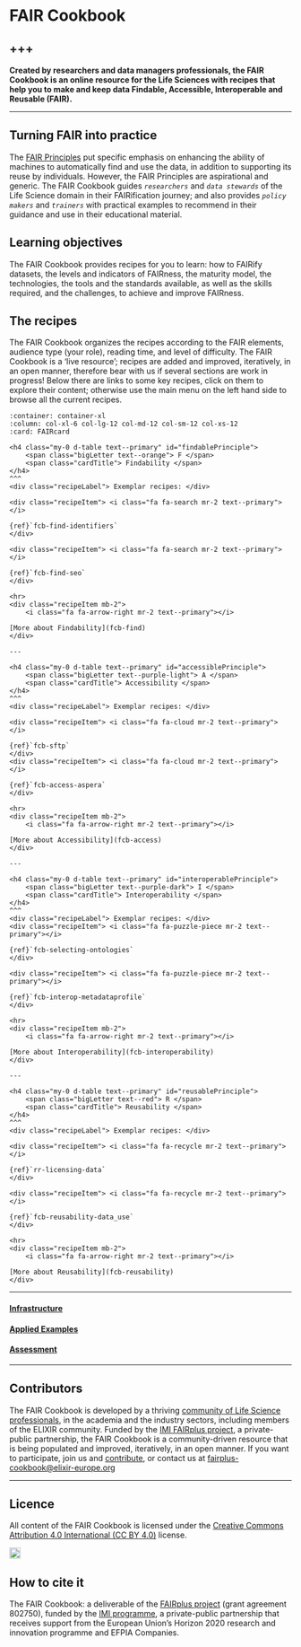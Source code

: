 # FAIR Cookbook
+++
---

**Created by researchers and data managers professionals, the FAIR Cookbook is an online resource for the Life Sciences with recipes that help you to make and keep data Findable, Accessible, Interoperable and Reusable (FAIR).**

---

<!-- ## The official site -->

<!-- Visit [https://fairplus.github.io/the-fair-cookbook](https://fairplus.github.io/the-fair-cookbook) to see the web friendly **work-in-progress** version of the **FAIR Cookbook**.

🛢️🚧 **This project is still in early phase and this is work in progress** 🚧🛢️
 -->


<!--
## The FAIR Cookbook overview

* The FAIR Cookbook is an activity of the [FAIRplus project](https://fairplus-project.eu/) funded by the [Innovative Medicine Initiative (IMI)](https://www.imi.europa.eu)  
 <img src="/the-fair-cookbook/_static/images/logo/imi-logo-fairplus-v1.png" alt="drawing" style="width:60px;" border="1px solid black" align="top" />  under grant agreement #802750 (2019-22).
* The FAIR Cookbook is a project aiming at collating protocols for making data FAIR and provide examples of IMI dataset FAIRification.
* The FAIR Cookbook is open source and licensed under CC-BY-4.0
* The FAIR Cookbook is written using Markdown and deployed using `jupyter-book`
* the FAIR Cookbook is hosted on github. The repository hosts  documentation, known as `FAIR recipes`, and supporting code in the form of `jupyter notebooks` about **`FAIRification processes`** and the content will be released regularly (quarterly) in order to reflect the progress made by the project and the various working groups, which bring together `academic` and `industry` partners.
-->

## Turning FAIR into practice

The [FAIR Principles](https://doi.org/10.1038/sdata.2016.18) put specific emphasis on enhancing the ability of machines to automatically find and use the data, in addition to supporting its reuse by individuals. However, the FAIR Principles are aspirational and generic. The FAIR Cookbook guides *`researchers`* and *`data stewards`* of the Life Science domain in their FAIRification journey; and also provides *`policy makers`* and *`trainers`* with practical examples to recommend in their guidance and use in their educational material. 

<!-- 
## Persona-based content browsing

🚧 **This section is under development** 🚧 


````{panels}
:container: container-lg pb-3
:column: col-lg-3 col-md-4 col-sm-6 col-xs-12 p-1
:card: rounded

<i class="fab fa-github-alt fa-3x" style="color:#fc7a4a;"></i>
^^^
<h4><b>Helmut</b></h4>
<p>Architect & Engineer</p>
---

<i class="fas fa-cog fa-2x" style="color:#fc7a4a;"></i>
^^^
<h4><b>Jean</b></h4>
<p>Data Scientist</p>
---

<i class="fa fa-check-circle fa-2x" style="color:#fc7a4a;"></i>
^^^
<h4><b>Fulvia</b></h4>
<p>Data Curator</p>
---
<i class="fa fa-user-md fa-2x" style="color:#fc7a4a;"></i>
^^^
<h4><b>Wang Ju</b></h4>
<p>Head of Clinical Research</p>

````
-->


<!-- 
<div class="row">
  <div class="column">
	<div class="card">
	  <div class="container">
	  	<i class="fab fa-github-alt fa-2x" style="color:#fc7a4a;"></i>
	    <h4><b>Helmut</b></h4>
	    <p>Architect & Engineer</p>
	  </span>
	</span>
  </span>
  <div class="column">
	<div class="card">
	  <div class="container">
	 	<i class="fa fa-cog fa-2x" style="color:#fc7a4a;"></i>
	    <h4><b>Jean</b></h4>
	    <p>Data Scientist</p>
	  </span>
	</span>
  </span>  
  <div class="column">
	<div class="card">
	  <div class="container">
	  	<i class="fa fa-check-circle fa-2x" style="color:#fc7a4a;"></i>
	    <h4><b>Fulvia</b></h4>
	    <p>Data Curator</p>
	  </span>
	</span>
  </span>
  <div class="column">
	<div class="card">
	  <div class="container">
	  	<i class="fa fa-user-md fa-2x" style="color:#fc7a4a;"></i>
	    <h4><b>Wang Ju</b></h4>
	    <p>Head of Clinical Research</p>
	  </span>
	</span>
  </span>
</span>
 -->
<!-- 
<div class="cards-container">
  <div class="card-container">
    <div class="card">
      <div class="front">
	  	<i class="fa fa-github-alt fa-2x" style="color:#300861;"></i>
	    <h4><b>Helmut Entwikgung</b></h4>
	    <p color="#300861">Architect & Engineer</p>
      </span>
      <div class="back">
	  	<i class="fa fa-user-md fa-2x" style="color:#300861;"></i>
	    <h4 color="white"><b>Wang Ju Fong</b></h4>
	    <span>
 		<img class="imageez" src="./images/userjourney.svg" alt="drawing" style="width:1100px;" border="1" color="black" align="top" />
		</span>
	    <p color="#300861">Head of Clinical Research</p>
      </span>
    </span>
</span>

<div class="cards-container">
   <div class="card-container">
    <div class="card">
      <div class="front">
	  	<i class="fa fa-github-alt fa-2x" style="color:#300861;"></i>
	    <h4><b>Helmut Entwikgung</b></h4>
	    <p>Architect & Engineer</p>
      </span>
      <div class="back">
	  	<i class="fa fa-user-md fa-2x" style="color:#300861;"></i>
	    <h4 color="#300861"><b>Wang Ju Fong</b></h4>
	    <p color="#300861">Head of Clinical Research</p>
      </span>
    </span>
  </span>
</span> -->




## Learning objectives

The FAIR Cookbook provides recipes for you to learn: how to FAIRify datasets, the levels and indicators of FAIRness, the maturity model, the technologies, the tools and the standards available, as well as the skills required, and the challenges, to achieve and improve FAIRness.

<!-- Learn how to FAIRify a number of exemplar IMI datasets, putting the FAIR principles in practices; learn about levels and indicators of FAIRness; the maturity model, the technologies and tools available to assess and improve FAIRness; learn about the skills required, as well as the challenges.  -->


<!-- ## The FAIRification Process

````{panels}
:container: container-lg pb-3
:column: col-lg-12 p-2
:card: rounded
<span>
 <img class="imageez" src="../_static/images/userjourney.svg" alt="drawing" style="width:1100px;" border="1" color="black" align="top" onclick="window.open('../_static/images/userjourney.svg', '_blank');" />
</span>
````
 -->


## The recipes


The FAIR Cookbook organizes the recipes according to the FAIR elements, audience type (your role), reading time, and level of difficulty. The FAIR Cookbook is a ‘live resource’; recipes are added and improved, iteratively, in an open manner, therefore bear with us if several sections are work in progress!
Below there are links to some key recipes, click on them to explore their content; otherwise use the main menu on the left hand side to browse all the current recipes. 

````{panels}
:container: container-xl
:column: col-xl-6 col-lg-12 col-md-12 col-sm-12 col-xs-12
:card: FAIRcard

<h4 class="my-0 d-table text--primary" id="findablePrinciple">
    <span class="bigLetter text--orange"> F </span> 
    <span class="cardTitle"> Findability </span>
</h4>
^^^
<div class="recipeLabel"> Exemplar recipes: </div>

<div class="recipeItem"> <i class="fa fa-search mr-2 text--primary"></i>

{ref}`fcb-find-identifiers`
</div>

<div class="recipeItem"> <i class="fa fa-search mr-2 text--primary"></i>

{ref}`fcb-find-seo` 
</div>
 
<hr>
<div class="recipeItem mb-2">
    <i class="fa fa-arrow-right mr-2 text--primary"></i>
    
[More about Findability](fcb-find)    
</div>

---

<h4 class="my-0 d-table text--primary" id="accessiblePrinciple">
    <span class="bigLetter text--purple-light"> A </span> 
    <span class="cardTitle"> Accessibility </span>
</h4>
^^^
<div class="recipeLabel"> Exemplar recipes: </div>

<div class="recipeItem"> <i class="fa fa-cloud mr-2 text--primary"></i>

{ref}`fcb-sftp`
</div>
<div class="recipeItem"> <i class="fa fa-cloud mr-2 text--primary"></i>

{ref}`fcb-access-aspera`
</div>

<hr>
<div class="recipeItem mb-2">
    <i class="fa fa-arrow-right mr-2 text--primary"></i>
    
[More about Accessibility](fcb-access)    
</div>

---

<h4 class="my-0 d-table text--primary" id="interoperablePrinciple">
    <span class="bigLetter text--purple-dark"> I </span> 
    <span class="cardTitle"> Interoperability </span>
</h4>
^^^
<div class="recipeLabel"> Exemplar recipes: </div>
<div class="recipeItem"> <i class="fa fa-puzzle-piece mr-2 text--primary"></i>

{ref}`fcb-selecting-ontologies`
</div>

<div class="recipeItem"> <i class="fa fa-puzzle-piece mr-2 text--primary"></i>

{ref}`fcb-interop-metadataprofile`
</div>

<hr>
<div class="recipeItem mb-2">
    <i class="fa fa-arrow-right mr-2 text--primary"></i>
    
[More about Interoperability](fcb-interoperability)    
</div>

---

<h4 class="my-0 d-table text--primary" id="reusablePrinciple">
    <span class="bigLetter text--red"> R </span> 
    <span class="cardTitle"> Reusability </span>
</h4>
^^^
<div class="recipeLabel"> Exemplar recipes: </div>

<div class="recipeItem"> <i class="fa fa-recycle mr-2 text--primary"></i>

{ref}`rr-licensing-data`
</div>

<div class="recipeItem"> <i class="fa fa-recycle mr-2 text--primary"></i>

{ref}`fcb-reusability-data_use`
</div>

<hr>
<div class="recipeItem mb-2">
    <i class="fa fa-arrow-right mr-2 text--primary"></i>
    
[More about Reusability](fcb-reusability)    
</div>
````

<hr>
<div class="container-lg miniCards">
    <div class="row">
        <div class="col-12 col-xl-4">
            <div class="card FAIRcard">
                <div class="card-header">
                    <h4 class="my-0 d-table text--purple-dark" id="infrastructure">
                        <span class="bigLetter text--purple-dark"> 
                            <i class="fas fa-toolbox text--purple-dark"></i> 
                        </span> 
                        <span class="cardTitle">
                      
[Infrastructure](fcb-infrastructure)
                        </span>
                    </h4>
                </div>
            </div>
        </div>
        <div class="col-12 col-xl-4">
            <div class="card FAIRcard">
                <div class="card-header">
                    <h4 class="my-0 d-table text--purple-dark" id="examples">
                        <span class="bigLetter text--purple-dark"> 
                            <i class="fas fa-book text--purple-dark"></i> 
                        </span> 
                        <span class="cardTitle">
                      
[Applied Examples](fcb-applied-examples)
                        </span>
                    </h4>
                </div>
            </div>
        </div>
        <div class="col-12 col-xl-4">
            <div class="card FAIRcard">
                <div class="card-header">
                    <h4 class="my-0 d-table text--purple-dark" id="assessments">
                        <span class="bigLetter text--purple-dark"> 
                            <i class="fas fa-tasks text--purple-dark"></i> 
                        </span> 
                        <span class="cardTitle">
                      
[Assessment](fcb-assess)
                        </span>
                    </h4>
                </div>
            </div>
        </div>
    </div>
</div>

<!-- 

<div class="row">
  <div class="column">
	<div class="card">
	  <div class="container">
	  	<i class="fa fa-search fa-2x" style="color:#fc7a4a;"></i>
	    <h4><b>FINDABILITY</b></h4>
	    <p>TODO: add text here</p>
	  </span>
	</span>
  </span>
  <div class="column">
	<div class="card">
	  <div class="container">
	 	<i class="fa fa-cog fa-lg" style="color:#fc7a4a;"></i>
	    <h4><b>Search Engine Optimitization</b></h4>
	    <p>TODO: add text here</p>
	  </span>
	</span>
  </span>  
  <div class="column">
	<div class="card">
	  <div class="container">
	  	<i class="fa fa-cog fa-lg" style="color:#fc7a4a;"></i>
	  	<br/>
	    <h4><b>Open Archive Deposition</b></h4>
	    <p>TODO: add text here </p>
	  </span>
	</span>
  </span>
  <div class="column">
	<div class="card">
	  <div class="container">
	  	<i class="fa fa-cog fa-lg" style="color:#fc7a4a;"></i>
	    <h4><b>Annotation</b></h4>
	    <p>TODO: add text here</p>
	  </span>
	</span>
 </span>
</span>
<span> 
<div class="row">

  <div class="column">
	<div class="card">
	  <div class="container">
	  	<i class="fa fa-cloud fa-2x" style="color:#8038d1;"></i>
	    <h4><b>ACCESSIBILITY</b></h4>
	    <p>TODO: add text here</p>
	  </span>
	</span>
  </span>
  <div class="column">
	<div class="card">
	  <div class="container">
	 	<i class="fa fa-cog fa-lg" style="color:#8038d1;"></i>
	    <h4><b>Access condition</b></h4>
	    <p>TODO: add text here</p>
	  </span>
	</span>
  </span>  
  <div class="column">
	<div class="card">
	  <div class="container">
	  	<i class="fa fa-cog fa-lg" style="color:#8038d1;"></i>
	    <h4><b>License selection</b></h4>
	    <p>TODO: add text here</p>
	  </span>
	</span>
  </span>
  <div class="column">
	<div class="card">
	  <div class="container">
	  	<i class="fa fa-cog fa-lg" style="color:#8038d1;"></i>
	    <h4><b>Standards</b></h4>
	    <p>TODO: add text here</p>
	  </span>
	</span>
  </span>
</span>

<div class="row">

  <div class="column">
	<div class="card">
	  <div class="container">
	  	<i class="fa fa-puzzle-piece fa-2x" style="color:#300861;"></i>
	    <h4><b>INTEROPERABILITY</b></h4>
	    <p>TODO: add text here</p>
	  </span>
	</span>
  </span>
  <div class="column">
	<div class="card">
	  <div class="container">
	 	<i class="fa fa-cog fa-lg" style="color:#300861;"></i>
	    <h4><b>Metadata Standards</b></h4>
	    <p>TODO: add text here</p>
	  </span>
	</span>
  </span>  
  <div class="column">
	<div class="card">
	  <div class="container">
	  	<i class="fa fa-cog fa-lg" style="color:#300861;"></i>
	    <h4><b>Open Syntax</b></h4>
	    <p>TODO: add text here</p>
	  </span>
	</span>
  </span>
  <div class="column">
	<div class="card">
	  <div class="container">
	  	<i class="fa fa-cog fa-lg" style="color:#300861;"></i>
	    <h4><b>Ontology</b></h4>
	    <p>TODO: add text here</p>
	  </span>
	</span>
  </span>
 </span>

<div class="row">

  <div class="column">
	<div class="card">
	  <div class="container">
	  	<i class="fa fa-recycle fa-2x" style="color:#7e0038;"></i>
	    <h4><b>REUSABILITY</b></h4>
	    <p>TODO: add text here</p>
	  </span>
	</span>
  </span>
  <div class="column">
	<div class="card">
	  <div class="container">
	 	<i class="fa fa-cog fa-lg" style="color:#7e0038;"></i>
	    <h4><b>Standards</b></h4>
	    <p>TODO: add text here</p>
	  </span>
	</span>
  </span>  
  <div class="column">
	<div class="card">
	  <div class="container">
	  	<i class="fa fa-cog fa-lg" style="color:#7e0038;"></i>
	    <h4><b>Ontology</b></h4>
	    <p>TODO: add text here</p>
	  </span>
	</span>
  </span>
  <div class="column">
	<div class="card">
	  <div class="container">
	  	<i class="fa fa-cog fa-lg" style="color:#7e0038;"></i>
	    <h4><b>SMART API</b></h4>
	    <p>TODO: add text here</p>
	  </span>
	</span>
  </span>
</span>
 
 -->






---

<!-- ![](/cookbook-dev/assets/images//logo/imi-logo-fairplus-v1.png 50px) -->


## Contributors

The FAIR Cookbook is developed by a thriving [community of Life Science professionals](fcb-community), in the academia and the industry sectors, including members of the ELIXIR community. Funded by the [IMI FAIRplus project](https://fairplus-project.eu/), a private-public partnership, the FAIR Cookbook is a community-driven resource that is being populated and improved, iteratively, in an open manner. If you want to participate, join us and [contribute](fcb-help), or contact us at [fairplus-cookbook@elixir-europe.org](mailto:fairplus-cookbook@elixir-europe.org)



---

## Licence

All content of the FAIR Cookbook is licensed under the [Creative Commons Attribution 4.0 International (CC BY 4.0)](https://creativecommons.org/licenses/by/4.0/) license. 

<a href="https://creativecommons.org/licenses/by/4.0/"><img src="https://mirrors.creativecommons.org/presskit/buttons/80x15/png/by.png" height="20"/></a>

## How to cite it

The FAIR Cookbook: a deliverable of the [FAIRplus project](https://fairplus-project.eu/) (grant agreement 802750), funded by the [IMI programme](https://www.imi.europa.eu), a private-public partnership that receives support from the European Union’s Horizon 2020 research and innovation programme and EFPIA Companies. 


